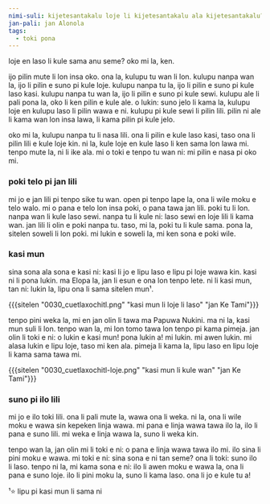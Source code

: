 ```yaml
---
nimi-suli: kijetesantakalu loje li kijetesantakalu ala kijetesantakalu?
jan-pali: jan Alonola
tags:
  - toki pona
---
```


loje en laso li kule sama anu seme? oko mi la, ken.

ijo pilin mute li lon insa oko. ona la, kulupu tu wan li lon. kulupu nanpa wan la, ijo li pilin e suno pi kule loje. kulupu nanpa tu la, ijo li pilin e suno pi kule laso kasi. kulupu nanpa tu wan la, ijo li pilin e suno pi kule sewi. kulupu ale li pali pona la, oko li ken pilin e kule ale. o lukin: suno jelo li kama la, kulupu loje en kulupu laso li pilin wawa e ni. kulupu pi kule sewi li pilin lili. pilin ni ale li kama wan lon insa lawa, li kama pilin pi kule jelo.

oko mi la, kulupu nanpa tu li nasa lili. ona li pilin e kule laso kasi, taso ona li pilin lili e kule loje kin. ni la, kule loje en kule laso li ken sama lon lawa mi. tenpo mute la, ni li ike ala. mi o toki e tenpo tu wan ni: mi pilin e nasa pi oko mi.

### poki telo pi jan lili
mi jo e jan lili pi tenpo sike tu wan. open pi tenpo lape la, ona li wile moku e telo walo. mi o pana e telo lon insa poki, o pana tawa jan lili. poki tu li lon. nanpa wan li kule laso sewi. nanpa tu li kule ni: laso sewi en loje lili li kama wan. jan lili li olin e poki nanpa tu. taso, mi la, poki tu li kule sama. pona la, sitelen soweli li lon poki. mi lukin e soweli la, mi ken sona e poki wile.

### kasi mun
sina sona ala sona e kasi ni: kasi li jo e lipu laso e lipu pi loje wawa kin. kasi ni li pona lukin. ma Elopa la, jan li esun e ona lon tenpo lete. ni li kasi mun, tan ni: lukin la, lipu ona li sama sitelen mun¹.

{{{sitelen "0030_cuetlaxochitl.png" "kasi mun li loje li laso" "jan Ke Tami"}}}

tenpo pini weka la, mi en jan olin li tawa ma Papuwa Nukini. ma ni la, kasi mun suli li lon. tenpo wan la, mi lon tomo tawa lon tenpo pi kama pimeja. jan olin li toki e ni: o lukin e kasi mun! pona lukin a! mi lukin. mi awen lukin. mi alasa lukin e lipu loje, taso mi ken ala. pimeja li kama la, lipu laso en lipu loje li kama sama tawa mi.

{{{sitelen "0030_cuetlaxochitl-loje.png" "kasi mun li kule wan" "jan Ke Tami"}}}

### suno pi ilo lili
mi jo e ilo toki lili. ona li pali mute la, wawa ona li weka. ni la, ona li wile moku e wawa sin kepeken linja wawa. mi pana e linja wawa tawa ilo la, ilo li pana e suno lili. mi weka e linja wawa la, suno li weka kin.

tenpo wan la, jan olin mi li toki e ni: o pana e linja wawa tawa ilo mi. ilo sina li pini moku e wawa. mi toki e ni: sina sona e ni tan seme? ona li toki: suno ilo li laso. tenpo ni la, mi kama sona e ni: ilo li awen moku e wawa la, ona li pana e suno loje. ilo li pini moku la, suno li kama laso. ona li jo e kule tu a!

¹⭐ lipu pi kasi mun li sama ni